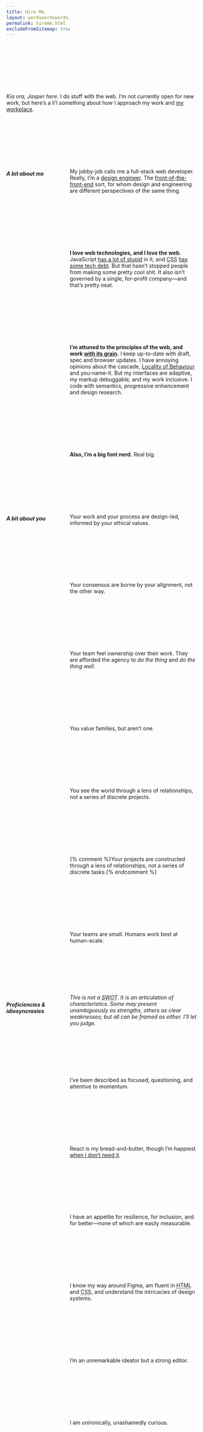 ```yaml
---
title: Hire Me
layout: wordswordswords.liquid
permalink: hireme.html
excludeFromSitemap: true
---
```


<style>
	@scope {
		& {
			column-gap: var(--s0);
			display: grid;
			grid-template-columns: minmax(0, 1fr) minmax(0, 2fr);
		}
		h1,
		p:first-of-type {
			grid-column: 1 / -1;
		}
		h2,
		h2 + * {
			--flow-space: var(--s11);
		}
		h2 {
			font-family: var(--font-display);
			font-size: inherit;
			font-style: italic;
			font-variation-settings: 'opsz' 16;
			line-height: inherit;
		}
		p {
			grid-column-start: 2;
		}
	}
</style>

_Kia ora, Jasper here._ I do stuff with the web. I’m not currently open for new
work; but here’s a li’l something about how I approach my work and
<a href="https://bes.au" rel="external" target="_blank">my workplace</a>.

## A bit about me

My jobby-job calls me a full-stack web developer. Really, I’m a
<a href="https://maggieappleton.com/design-engineers" rel="external" target="_blank">design
engineer</a>. The
<a href="https://bradfrost.com/blog/post/front-of-the-front-end-and-back-of-the-front-end-web-development" rel="external" target="_blank">front-of-the-front-end</a>
sort, for whom design and engineering are different perspectives of the same
thing.

**I love web technologies, and I love the web.** JavaScript
<a href="https://www.jwz.org/blog/2010/10/every-day-i-learn-something-new-and-stupid/#comment-1020" rel="external" target="_blank">has
a lot of stupid</a> in it, and <abbr title="Cascading Style Sheets">CSS</abbr>
<a href="https://github.com/jensimmons/cssremedy" rel="external" target="_blank">has
some tech debt</a>. But that hasn’t stopped people from making some pretty cool
shit. It also isn’t governed by a single, for-profit company—and that’s pretty
neat.

**I’m attuned to the principles of the web, and work
<a href="https://frankchimero.com/blog/2015/the-webs-grain" rel="external" target="_blank">with
its grain</a>.** I keep up-to-date with draft, spec and browser updates. I have
annoying opinions about the cascade,
<a href="https://htmx.org/essays/locality-of-behaviour" rel="external" target="_blank">Locality
of Behaviour</a> and you-name-it. But my interfaces are adaptive, my markup
debuggable, and my work inclusive. I code with semantics, progressive
enhancement and design research.

**Also, I’m a big font nerd.** Real big.

## A bit about you

Your work and your process are design-led, informed by your ethical values.

Your consensus are borne by your alignment, not the other way.

Your team feel ownership over their work. They are afforded the agency to _do
the thing_ and _do the thing well_.

You value families, but aren’t one.

You see the world through a lens of relationships, not a series of discrete
projects.

{% comment %}Your projects are constructed through a lens of relationships, not
a series of discrete tasks.{% endcomment %}

Your teams are small. Humans work best at human-scale.

## Proficiencies & idiosyncrasies

<aside style="color: var(--color-fg-2); font-style: italic;">
This is not a
<abbr title="strengths, weaknesses, opportunities & threats">SWOT</abbr>. It is
an articulation of characteristics. Some may present unambiguously as strengths,
others as clear weaknesses; but all can be framed as either. I’ll let you judge.
</aside>

I’ve been described as focused, questioning, and attentive to momentum.

React is my bread-and-butter, though I’m happiest
<a href="https://www.w3.org/DesignIssues/Principles.html#PLP" rel="external" target="_blank">when
I don’t need it</a>.

I have an appetite for resilience, for inclusion, and for better&mdash;none of
which are easily measurable.

I know my way around Figma, am fluent in
<abbr title="Hypertext Markup Language">HTML</abbr> and
<abbr title="Cascading Style Sheets">CSS</abbr>, and understand the intricacies
of design systems.

I’m an unremarkable ideator but a strong editor.


I am unironically, unashamedly curious.
